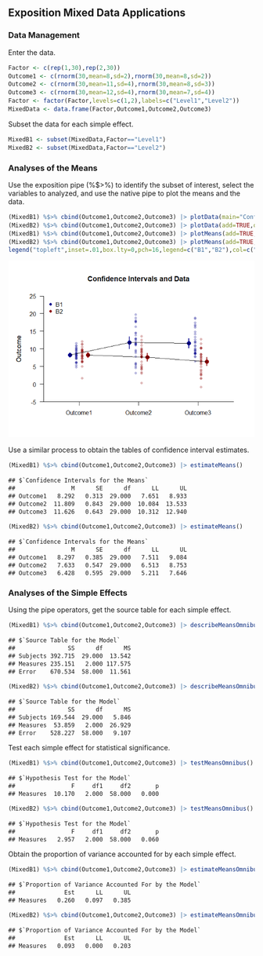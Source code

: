 
## Exposition Mixed Data Applications

### Data Management

Enter the data.

```r
Factor <- c(rep(1,30),rep(2,30))
Outcome1 <- c(rnorm(30,mean=8,sd=2),rnorm(30,mean=8,sd=2))
Outcome2 <- c(rnorm(30,mean=11,sd=4),rnorm(30,mean=8,sd=3))
Outcome3 <- c(rnorm(30,mean=12,sd=4),rnorm(30,mean=7,sd=4))
Factor <- factor(Factor,levels=c(1,2),labels=c("Level1","Level2"))
MixedData <- data.frame(Factor,Outcome1,Outcome2,Outcome3)
```
Subset the data for each simple effect.

```r
MixedB1 <- subset(MixedData,Factor=="Level1")
MixedB2 <- subset(MixedData,Factor=="Level2")
```

### Analyses of the Means

Use the exposition pipe (%$>%) to identify the subset of interest, select the variables to analyzed, and use the native pipe to plot the means and the data.

```r
(MixedB1) %$>% cbind(Outcome1,Outcome2,Outcome3) |> plotData(main="Confidence Intervals and Data",ylim=c(-5,25),offset=-.05,method="overplot",col="darkblue")
(MixedB2) %$>% cbind(Outcome1,Outcome2,Outcome3) |> plotData(add=TRUE,offset=.05,method="overplot",col="darkred")
(MixedB1) %$>% cbind(Outcome1,Outcome2,Outcome3) |> plotMeans(add=TRUE,offset=-.15,col="darkblue",values=FALSE)
(MixedB2) %$>% cbind(Outcome1,Outcome2,Outcome3) |> plotMeans(add=TRUE,offset=.15,col="darkred",values=FALSE)
legend("topleft",inset=.01,box.lty=0,pch=16,legend=c("B1","B2"),col=c("darkblue","darkred"))
```

![](figures/Mixed-Exposition-1.png)<!-- -->

Use a similar process to obtain the tables of confidence interval estimates.

```r
(MixedB1) %$>% cbind(Outcome1,Outcome2,Outcome3) |> estimateMeans()
```

```
## $`Confidence Intervals for the Means`
##                M      SE      df      LL      UL
## Outcome1   8.292   0.313  29.000   7.651   8.933
## Outcome2  11.809   0.843  29.000  10.084  13.533
## Outcome3  11.626   0.643  29.000  10.312  12.940
```

```r
(MixedB2) %$>% cbind(Outcome1,Outcome2,Outcome3) |> estimateMeans()
```

```
## $`Confidence Intervals for the Means`
##                M      SE      df      LL      UL
## Outcome1   8.297   0.385  29.000   7.511   9.084
## Outcome2   7.633   0.547  29.000   6.513   8.753
## Outcome3   6.428   0.595  29.000   5.211   7.646
```

### Analyses of the Simple Effects

Using the pipe operators, get the source table for each simple effect.

```r
(MixedB1) %$>% cbind(Outcome1,Outcome2,Outcome3) |> describeMeansOmnibus()
```

```
## $`Source Table for the Model`
##               SS      df      MS
## Subjects 392.715  29.000  13.542
## Measures 235.151   2.000 117.575
## Error    670.534  58.000  11.561
```

```r
(MixedB2) %$>% cbind(Outcome1,Outcome2,Outcome3) |> describeMeansOmnibus()
```

```
## $`Source Table for the Model`
##               SS      df      MS
## Subjects 169.544  29.000   5.846
## Measures  53.859   2.000  26.929
## Error    528.227  58.000   9.107
```
Test each simple effect for statistical significance.

```r
(MixedB1) %$>% cbind(Outcome1,Outcome2,Outcome3) |> testMeansOmnibus()
```

```
## $`Hypothesis Test for the Model`
##                F     df1     df2       p
## Measures  10.170   2.000  58.000   0.000
```

```r
(MixedB2) %$>% cbind(Outcome1,Outcome2,Outcome3) |> testMeansOmnibus()
```

```
## $`Hypothesis Test for the Model`
##                F     df1     df2       p
## Measures   2.957   2.000  58.000   0.060
```
Obtain the proportion of variance accounted for by each simple effect.

```r
(MixedB1) %$>% cbind(Outcome1,Outcome2,Outcome3) |> estimateMeansOmnibus()
```

```
## $`Proportion of Variance Accounted For by the Model`
##              Est      LL      UL
## Measures   0.260   0.097   0.385
```

```r
(MixedB2) %$>% cbind(Outcome1,Outcome2,Outcome3) |> estimateMeansOmnibus()
```

```
## $`Proportion of Variance Accounted For by the Model`
##              Est      LL      UL
## Measures   0.093   0.000   0.203
```
